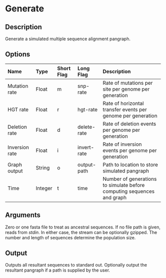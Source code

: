 # Generate

## Description
Generate a simulated multiple sequence alignment pangraph.

## Options
Name | Type | Short Flag | Long Flag | Description
:-------------- | :------- | :------ | :------- | :-------------------------
Mutation rate | Float | m | snp-rate | Rate of mutations per site per genome per generation
HGT rate | Float | r | hgt-rate | Rate of horizontal transfer events per genome per generation
Deletion rate | Float | d | delete-rate | Rate of deletion events per genome per generation
Inversion rate | Float | i | invert-rate | Rate of inversion events per genome per generation
Graph output | String | o | output-path | Path to location to store simulated pangraph
Time | Integer | t | time | Number of generations to simulate before computing sequences and graph

## Arguments
Zero or one fasta file to treat as ancestral sequences.
If no file path is given, reads from _stdin_.
In either case, the stream can be optionally gzipped.
The number and length of sequences determine the population size.

## Output
Outputs all resultant sequences to standard out.
Optionally output the resultant pangraph if a path is supplied by the user.
